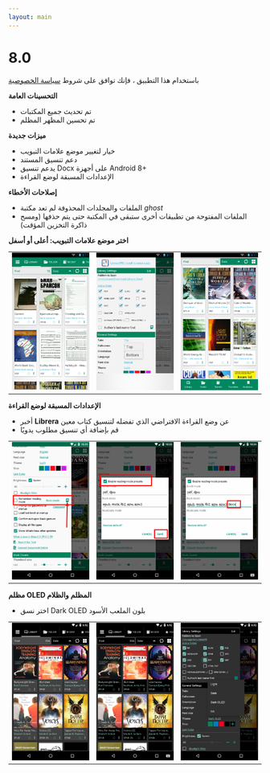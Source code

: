 ```yaml
---
layout: main
---
```


# 8.0

باستخدام هذا التطبيق ، فإنك توافق على شروط [سياسة الخصوصية](/wiki/PrivacyPolicy/ar)

**التحسينات العامة**

* تم تحديث جميع المكتبات
* تم تحسين المظهر المظلم

**ميزات جديدة**

* خيار لتغيير موضع علامات التبويب
* دعم تنسيق المستند
* يدعم تنسيق Docx على أجهزة Android 8+
* الإعدادات المسبقة لوضع القراءة

**إصلاحات الأخطاء**

* الملفات والمجلدات المحذوفة لم تعد مكتبة _ghost_
* الملفات المفتوحة من تطبيقات أخرى ستبقى في المكتبة حتى يتم حذفها (ومسح ذاكرة التخزين المؤقت)

**اختر موضع علامات التبويب: أعلى أو أسفل**

||||
|-|-|-|
|![](2.png)|![](3.png)|![](1.png)|

**الإعدادات المسبقة لوضع القراءة**

* أخبر **Librera** عن وضع القراءة الافتراضي الذي تفضله لتنسيق كتاب معين
* قم بإضافة أي تنسيق مطلوب يدويًا

||||
|-|-|-|
|![](4.png)|![](5.png)|![](6.png)|

**مظلم OLED المظلم والظلام**

* اختر نسق Dark OLED بلون الملعب الأسود

||||
|-|-|-|
|![](9.png)|![](8.png)|![](7.png)|

